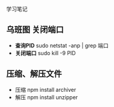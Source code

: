 学习笔记
## 乌班图 关闭端口
+ **查询PID** sudo netstat -anp | grep 端口
+ **关闭端口** sudo kill -9 PID
## 压缩、解压文件
+ 压缩 npm install archiver
+ 解压 npm install unzipper
